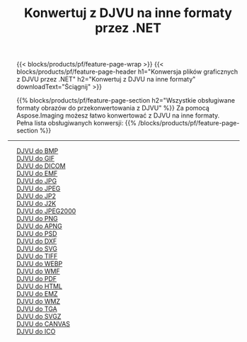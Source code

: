 ﻿---
title: Konwertuj z DJVU na inne formaty przez .NET 
weight: 3920
url: /pl/net/conversion/from/djvu 
lang: pl
langdirlevel: 2
locales: zh-hans,ja,it,ru,de,es,fr,nl,id,lt,pl,pt,vi,tr,ko,zh-hant,ar,hi,th,sv,cs,uk,he
description: Za pomocą Aspose.Imaging możesz łatwo konwertować z DJVU na inne formaty
---

{{< blocks/products/pf/feature-page-wrap >}}
{{< blocks/products/pf/feature-page-header h1="Konwersja plików graficznych z DJVU przez .NET" h2="Konwertuj z DJVU na inne formaty" downloadText="Ściągnij" >}}


{{% blocks/products/pf/feature-page-section  h2="Wszystkie obsługiwane formaty obrazów do przekonwertowania z DJVU" %}}
Za pomocą Aspose.Imaging możesz łatwo konwertować z DJVU na inne formaty.
<br/>
Pełna lista obsługiwanych konwersji:
{{% /blocks/products/pf/feature-page-section %}}
<div class="container-fluid productfamilypage bg-gray">
    <div class="convertypes bg-gray agp-content section">
        <div class="container">
		<hr style="margin-left:-20px;"/>
		<div class="row other-converters">
		    <div class='col-md-2 other-converter remove-lp remove-rp'><a href="/imaging/pl/net/conversion/djvu-to-bmp" >DJVU do BMP</a></div><div class='col-md-2 other-converter remove-lp remove-rp'><a href="/imaging/pl/net/conversion/djvu-to-gif" >DJVU do GIF</a></div><div class='col-md-2 other-converter remove-lp remove-rp'><a href="/imaging/pl/net/conversion/djvu-to-dicom" >DJVU do DICOM</a></div><div class='col-md-2 other-converter remove-lp remove-rp'><a href="/imaging/pl/net/conversion/djvu-to-emf" >DJVU do EMF</a></div><div class='col-md-2 other-converter remove-lp remove-rp'><a href="/imaging/pl/net/conversion/djvu-to-jpg" >DJVU do JPG</a></div><div class='col-md-2 other-converter remove-lp remove-rp'><a href="/imaging/pl/net/conversion/djvu-to-jpeg" >DJVU do JPEG</a></div><div class='col-md-2 other-converter remove-lp remove-rp'><a href="/imaging/pl/net/conversion/djvu-to-jp2" >DJVU do JP2</a></div><div class='col-md-2 other-converter remove-lp remove-rp'><a href="/imaging/pl/net/conversion/djvu-to-j2k" >DJVU do J2K</a></div><div class='col-md-2 other-converter remove-lp remove-rp'><a href="/imaging/pl/net/conversion/djvu-to-jpeg2000" >DJVU do JPEG2000</a></div><div class='col-md-2 other-converter remove-lp remove-rp'><a href="/imaging/pl/net/conversion/djvu-to-png" >DJVU do PNG</a></div><div class='col-md-2 other-converter remove-lp remove-rp'><a href="/imaging/pl/net/conversion/djvu-to-apng" >DJVU do APNG</a></div><div class='col-md-2 other-converter remove-lp remove-rp'><a href="/imaging/pl/net/conversion/djvu-to-psd" >DJVU do PSD</a></div><div class='col-md-2 other-converter remove-lp remove-rp'><a href="/imaging/pl/net/conversion/djvu-to-dxf" >DJVU do DXF</a></div><div class='col-md-2 other-converter remove-lp remove-rp'><a href="/imaging/pl/net/conversion/djvu-to-svg" >DJVU do SVG</a></div><div class='col-md-2 other-converter remove-lp remove-rp'><a href="/imaging/pl/net/conversion/djvu-to-tiff" >DJVU do TIFF</a></div><div class='col-md-2 other-converter remove-lp remove-rp'><a href="/imaging/pl/net/conversion/djvu-to-webp" >DJVU do WEBP</a></div><div class='col-md-2 other-converter remove-lp remove-rp'><a href="/imaging/pl/net/conversion/djvu-to-wmf" >DJVU do WMF</a></div><div class='col-md-2 other-converter remove-lp remove-rp'><a href="/imaging/pl/net/conversion/djvu-to-pdf" >DJVU do PDF</a></div><div class='col-md-2 other-converter remove-lp remove-rp'><a href="/imaging/pl/net/conversion/djvu-to-html" >DJVU do HTML</a></div><div class='col-md-2 other-converter remove-lp remove-rp'><a href="/imaging/pl/net/conversion/djvu-to-emz" >DJVU do EMZ</a></div><div class='col-md-2 other-converter remove-lp remove-rp'><a href="/imaging/pl/net/conversion/djvu-to-wmz" >DJVU do WMZ</a></div><div class='col-md-2 other-converter remove-lp remove-rp'><a href="/imaging/pl/net/conversion/djvu-to-tga" >DJVU do TGA</a></div><div class='col-md-2 other-converter remove-lp remove-rp'><a href="/imaging/pl/net/conversion/djvu-to-svgz" >DJVU do SVGZ</a></div><div class='col-md-2 other-converter remove-lp remove-rp'><a href="/imaging/pl/net/conversion/djvu-to-canvas" >DJVU do CANVAS</a></div><div class='col-md-2 other-converter remove-lp remove-rp'><a href="/imaging/pl/net/conversion/djvu-to-ico" >DJVU do ICO</a></div>
                </div>
        </div>
    </div>
</div>
<br/>

